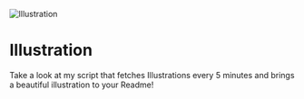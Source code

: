 ![Illustration](https://i.redd.it/r3reh2mtlyqb1.png?width=100&height=100)

# Illustration
Take a look at my script that fetches Illustrations every 5 minutes and brings a beautiful illustration to your Readme!